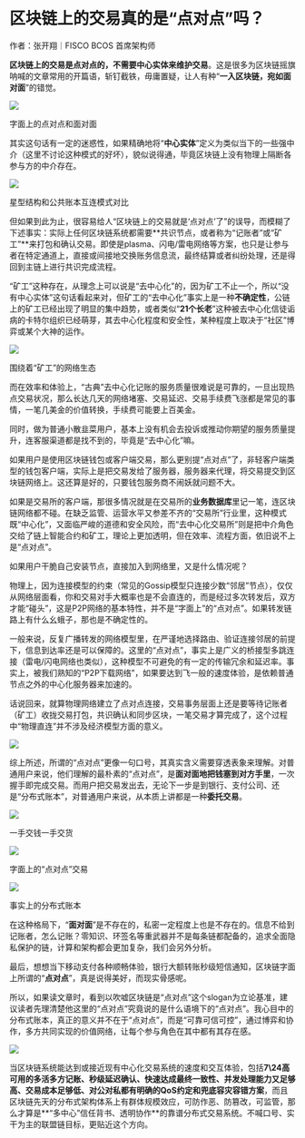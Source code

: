 # 区块链上的交易真的是“点对点”吗？

作者：张开翔｜FISCO BCOS 首席架构师

**区块链上的交易是点对点的，不需要中心实体来维护交易**。这是很多为区块链摇旗呐喊的文章常用的开篇语，斩钉截铁，毋庸置疑，让人有种“**一入区块链，宛如面对面**”的错觉。

![](../../../images/articles/1006/IMG_5005.JPG)

字面上的点对点和面对面

其实这句话有一定的迷惑性，如果精确地将“**中心实体**”定义为类似当下的一些强中介（这里不讨论这种模式的好坏），貌似说得通，毕竟区块链上没有物理上隔断各参与方的中介存在。


![](../../../images/articles/1006/IMG_5006.PNG)

星型结构和公共账本互连模式对比

但如果到此为止，很容易给人“区块链上的交易就是‘点对点’了”的误导，而模糊了下述事实：实际上任何区块链系统都需要**共识节点，或者称为“记账者”或“矿工”**来打包和确认交易。即使是plasma、闪电/雷电网络等方案，也只是让参与者在特定通道上，直接或间接地交换账务信息流，最终结算或者纠纷处理，还是得回到主链上进行共识完成流程。

“矿工”这种存在，从理念上可以说是“去中心化”的，因为矿工不止一个，所以“没有中心实体”这句话看起来对，但矿工的“去中心化”事实上是一种**不确定性**，公链上的矿工已经出现了明显的集中趋势，或者类似“**21个长老**”这种被去中心化信徒诟病的卡特尔组织已经萌芽，其去中心化程度和安全性，某种程度上取决于“社区”博弈或某个大神的运作。

![](../../../images/articles/1006/IMG_5007.JPG)

围绕着“矿工”的网络生态

而在效率和体验上，“古典”去中心化记账的服务质量很难说是可靠的，一旦出现热点交易状况，那么长达几天的网络堵塞、交易延迟、交易手续费飞涨都是常见的事情，一笔几美金的价值转换，手续费可能要上百美金。

同时，做为普通小散韭菜用户，基本上没有机会去投诉或推动你期望的服务质量提升，连客服渠道都是找不到的，毕竟是“去中心化”嘛。

如果用户是使用区块链钱包或客户端交易，那么更别提“点对点”了，非轻客户端类型的钱包客户端，实际上是把交易发给了服务器，服务器来代理，将交易提交到区块链网络上。这还算是好的，只要钱包服务商不闹妖就问题不大。

如果是交易所的客户端，那很多情况就是在交易所的**业务数据库**里记一笔，连区块链网络都不碰。在缺乏监管、运营水平又参差不齐的“交易所”行业里，这种模式既“中心化”，又面临严峻的道德和安全风险，而“去中心化交易所”则是把中介角色交给了链上智能合约和矿工，理论上更加透明，但在效率、流程方面，依旧说不上是“点对点”。

如果用户干脆自己安装节点，直接加入到网络里，又是什么情况呢？

物理上，因为连接模型的约束（常见的Gossip模型只连接少数“邻居”节点），仅仅从网络层面看，你和交易对手大概率也是不会直连的，而是经过多次转发后，双方才能“碰头”，这是P2P网络的基本特性，并不是“字面上”的“点对点”。如果转发链路上有什么幺蛾子，那也是不确定性的。

一般来说，反复广播转发的网络模型里，在严谨地选择路由、验证连接邻居的前提下，信息到达率还是可以保障的。这里的“点对点”，事实上是广义的桥接型多跳连接（雷电/闪电网络也类似），这种模型不可避免的有一定的传输冗余和延迟率。事实上，被我们熟知的“P2P下载网络”，如果要达到飞一般的速度体验，是依赖普通节点之外的中心化服务器来加速的。

话说回来，就算物理网络建立了点对点连接，交易事务层面上还是要等待记账者（矿工）收拢交易打包，共识确认和同步区块，一笔交易才算完成了，这个过程中“物理直连”并不涉及经济模型方面的意义。

![](../../../images/articles/1006/IMG_5008.PNG)

综上所述，所谓的“点对点”更像一句口号，其真实含义需要穿透表象来理解。对普通用户来说，他们理解的最朴素的“点对点”，是**面对面地把钱塞到对方手里**，一次握手即完成交易。而用户把交易发出去，无论下一步是到银行、支付公司、还是“分布式账本”，对普通用户来说，从本质上讲都是一种**委托交易**。

![](../../../images/articles/1006/IMG_5009.JPG)

一手交钱一手交货

![](../../../images/articles/1006/IMG_5010.JPG)

字面上的“点对点”交易

![](../../../images/articles/1006/IMG_5011.JPG)

事实上的分布式账本

在这种格局下，“**面对面**”是不存在的，私密一定程度上也是不存在的。信息不给到记账者，怎么记账？零知识、环签名等重武器并不是每条链都配备的，追求全面隐私保护的链，计算和架构都会更加复杂，我们会另外分析。

最后，想想当下移动支付各种顺畅体验，银行大额转账秒级短信通知，区块链字面上所谓的“**点对点**”，真是说得美好，而现实骨感呢。

所以，如果读文章时，看到以吹嘘区块链是“点对点”这个slogan为立论基准，建议读者先理清楚他这里的“点对点”究竟说的是什么语境下的“点对点”。我心目中的分布式账本，真正的意义并不在于“点对点”，而是“可靠可信可控”，通过博弈和协作，多方共同实现的价值网络，让每个参与角色在其中都有其存在感。


![](../../../images/articles/1006/IMG_5012.PNG)


当区块链系统能达到或接近现有中心化交易系统的速度和交互体验，包括**7\24高可用的多活多方记账、秒级延迟确认、快速达成最终一致性、并发处理能力又足够高、交易成本足够低、对公对私都有明确的QoS约定和兜底容灾容错方案**，而且区块链先天的分布式架构体系上有群体规模效应，可防作恶、防篡改，可监管，那么才算是**“多中心”信任背书、透明协作**的靠谱分布式交易系统。不喊口号、实干为主的联盟链目标，更贴近这个方向。

